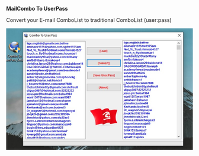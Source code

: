 <b>MailCombo To UserPass</b>

Convert your E-mail ComboList to traditional ComboList (user:pass)

<img src="https://raw.githubusercontent.com/HDec0/Combo-To-UserPass/refs/heads/main/ComboToUserPass.jpg">
